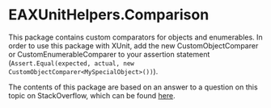 ﻿# EAXUnitHelpers.Comparison

This package contains custom comparators for objects and enumerables. In order to use this package with XUnit, add the new CustomObjectComparer<T> or CustomEnumerableComparer<T> to your assertion statement (```Assert.Equal(expected, actual, new CustomObjectComparer<MySpecialObject>())```).

The contents of this package are based on an answer to a question on this topic on StackOverflow, which can be found [here](https://stackoverflow.com/questions/11135337/xunit-assertion-for-checking-equality-of-objects/49825057).